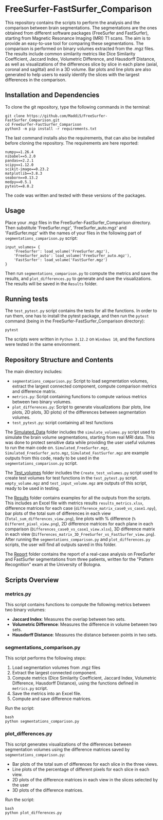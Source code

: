 # FreeSurfer-FastSurfer_Comparison

This repository contains the scripts to perform the analysis and the comparison between brain segmentations. The segmentations are the ones obtained from different software packages (FreeSurfer and FastSurfer), starting from Magnetic Resonance Imaging (MRI) T1 scans. The aim is to provide an easy-to-use tool for comparing these segmentations. The comparison is performed on binary volumes extracted from the .mgz files. The results include common similarity metrics like Dice Similarity Coefficient, Jaccard Index, Volumetric Difference, and Hausdorff Distance, as well as visualizations of the differences slice by slice in each plane (axial, coronal and sagittal) and in a 3D volume. Bar plots and line plots are also generated to help users to easily identify the slices with the largest differences in the comparison.


## Installation and Dependencies

To clone the git repository, type the following commands in the terminal:
```
git clone https://github.com/Maddi5/FreeSurfer-FastSurfer_Comparison.git
cd FreeSurfer-FastSurfer_Comparison
python3 -m pip install -r requirements.txt
```
The last command installs also the requirements, that can also be installed before cloning the repository. The requirements are here reported:
```
numpy==1.26.4
nibabel==5.2.0
pandas==2.2.1
scipy==1.12.0
scikit-image==0.23.2
matplotlib==3.8.3
seaborn==0.13.2
medpy==0.5.1
pytest==8.0.2
```
The code was written and tested with these versions of the packages.



## Usage
Place your .mgz files in the FreeSurfer-FastSurfer_Comparison directory. Then substitute 'FreeSurfer.mgz', 'FreeSurfer_auto.mgz' and 'FastSurfer.mgz' with the names of your files in the following part of `segmentations_comparison.py` script:

```
input_volumes= {
    'FreeSurfer': load_volume('FreeSurfer.mgz'),
    'FreeSurfer_auto': load_volume('FreeSurfer_auto.mgz'),
    'FastSurfer': load_volume('FastSurfer.mgz')
}

```
Then run `segmentations_comparison.py` to compute the metrics and save the results, and `plot_differences.py` to generate and save the visualizations. The results will be saved in the `Results` folder.


## Running tests

The `test_pytest.py` script contains the tests for all the functions. In order to run them, one has to install the pytest package, and then run the `pytest` command (being in the FreeSurfer-FastSurfer_Comparison directory):
```
pytest
```
The scripts were written in `Python 3.12.2` on `Windows 10`, and the functions were tested in the same environment.




## Repository Structure and Contents

The main directory includes:

- `segmentations_comparison.py`: Script to load segmentation volumes, extract the largest connected component, compute comparison metrics and difference matrix.
- `metrics.py`: Script containing functions to compute various metrics between two binary volumes.
- `plot_differences.py`: Script to generate visualizations (bar plots, line plots, 2D plots, 3D plots) of the differences between segmentation volumes.
- `test_pytest.py`: script containing all test functions


The [Simulated_Data](https://github.com/Maddi5/FreeSurfer-FastSurfer_Comparison/tree/main/Simulated_Data) folder includes the `simulate_volumes.py` script used to simulate the brain volume segmentations, starting from real MRI data. This was done to protect sensitive data while providing the user useful volumes to run the main code on. `Simulated_FreeSurfer.mgz`, `Simulated_FreeSurfer_auto.mgz`, `Simulated_FastSurfer.mgz` are example outputs from this code, ready to be used in the `segmentations_comparison.py` script.


The [Test_volumes](https://github.com/Maddi5/FreeSurfer-FastSurfer_Comparison/tree/main/Test_volumes) folder includes the `Create_test_volumes.py` script used to create test volumes for test functions in the `test_pytest.py` script. `empty_volume.mgz` and `test_input_volume.mgz` are outputs of this script, ready to be used in testing.


The [Results](https://github.com/Maddi5/FreeSurfer-FastSurfer_Comparison/tree/main/Results) folder contains examples for all the outputs from the scripts. This includes an Excel file with metrics results `results_metrics.xlsx`, difference matrices for each case (`difference_matrix_case0_vs_case1.npy`), bar plots of the total sum of differences in each view (`Total_sum_differences_view.png`), line plots with % difference (`% Different_pixel_view.png`), 2D difference matrices for each plane in each comparison (`Differences_case0_vs_case1_view.xlsx`), 3D difference matrix in each view (`Differences_matrix_3D_FreeSurfer_vs_FastSurfer_view.png`).
After running the `segmentations_comparison.py` and `plot_differences.py` scripts, the user will find all outputs saved in this folder.

The [Report](https://github.com/Maddi5/FreeSurfer-FastSurfer_Comparison/tree/main/Report) folder contains the report of a real-case analysis on FreeSurfer and FastSurfer segmentations from three patients, written for the "Pattern Recognition" exam at the University of Bologna.





## Scripts Overview

### metrics.py

This script contains functions to compute the following metrics between two binary volumes:

- **Jaccard Index**: Measures the overlap between two sets.
- **Volumetric Difference**: Measures the difference in volume between two sets.
- **Hausdorff Distance**: Measures the distance between points in two sets.


### segmentations_comparison.py

This script performs the following steps:

1. Load segmentation volumes from .mgz files
2. Extract the largest connected component.
3. Compute metrics (Dice Similarity Coefficient, Jaccard Index, Volumetric Difference, Hausdorff Distance), using the functions defined in `metrics.py` script.
4. Save the metrics into an Excel file.
5. Compute and save difference matrices.

Run the script:

```
bash
python segmentations_comparison.py

```

### plot_differences.py

This script generates visualizations of the differences between segmentation volumes using the difference matrices saved by `segmentations_comparison.py`:

- Bar plots of the total sum of differences for each slice in the three views.
- Line plots of the percentage of different pixels for each slice in each view.
- 2D plots of the difference matrices in each view in the slices selected by the user
- 3D plots of the difference matrices.

Run the script:

```
bash
python plot_differences.py
```
